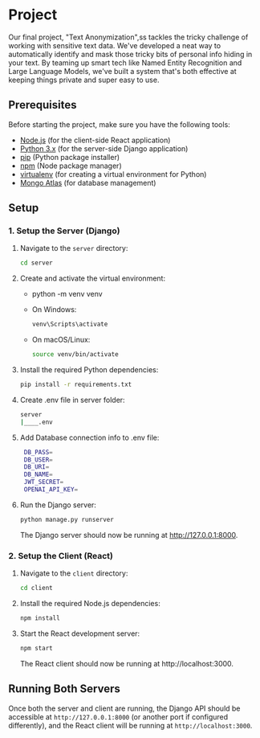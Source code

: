 # Project 
  Our final project, "Text Anonymization",ss tackles the tricky challenge of working with sensitive text data. We've developed a neat way to automatically identify and mask those tricky bits of personal info hiding in your text. By teaming up smart tech like Named Entity Recognition and Large Language Models, we've built a system that's both effective at keeping things private and super easy to use.


## Prerequisites

Before starting the project, make sure you have the following tools:

- [Node.js](https://nodejs.org/) (for the client-side React application)
- [Python 3.x](https://www.python.org/downloads/) (for the server-side Django application)
- [pip](https://pip.pypa.io/en/stable/) (Python package installer)
- [npm](https://www.npmjs.com/) (Node package manager)
- [virtualenv](https://virtualenv.pypa.io/en/latest/) (for creating a virtual environment for Python)
- [Mongo Atlas](https://www.mongodb.com/) (for database management)

## Setup

### 1. Setup the Server (Django)

1. Navigate to the `server` directory:
   ```bash
   cd server
   ```
2. Create and activate the virtual environment:
   * python -m venv venv

   * On Windows:
     ```bash
     venv\Scripts\activate
     ```
   * On macOS/Linux:
     ```bash
     source venv/bin/activate
     ```
3. Install the required Python dependencies:
   ```bash
   pip install -r requirements.txt
   ```
   
4. Create .env file in server folder: 
   ```bash
   server
   |____.env 
   ```
5. Add Database connection info to .env file:
   ```bash
    DB_PASS=
    DB_USER=
    DB_URI=
    DB_NAME=
    JWT_SECRET=
    OPENAI_API_KEY=
   ```
6. Run the Django server:
   ```bash
   python manage.py runserver
   ```
   The Django server should now be running at http://127.0.0.1:8000.

### 2. Setup the Client (React)

1. Navigate to the `client` directory:
   ```bash
   cd client
   ```
2. Install the required Node.js dependencies:
   ```bash
   npm install
   ```
3. Start the React development server:
   ```bash
   npm start
   ```
   The React client should now be running at http://localhost:3000.

## Running Both Servers

Once both the server and client are running, the Django API should be accessible at `http://127.0.0.1:8000` (or another port if configured differently), and the React client will be running at `http://localhost:3000`.
